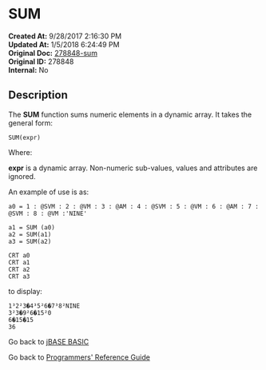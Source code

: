 # SUM

**Created At:** 9/28/2017 2:16:30 PM  
**Updated At:** 1/5/2018 6:24:49 PM  
**Original Doc:** [278848-sum](https://docs.jbase.com/36868-jbase-basic/278848-sum)  
**Original ID:** 278848  
**Internal:** No  

## Description

The **SUM** function sums numeric elements in a dynamic array. It takes the general form:

```
SUM(expr)
```

Where:

**expr** is a dynamic array. Non-numeric sub-values, values and attributes are ignored.

An example of use is as:

```
a0 = 1 : @SVM : 2 : @VM : 3 : @AM : 4 : @SVM : 5 : @VM : 6 : @AM : 7 : @SVM : 8 : @VM :'NINE'

a1 = SUM (a0)
a2 = SUM(a1)
a3 = SUM(a2)

CRT a0
CRT a1
CRT a2
CRT a3
```

to display:

```
1³2²3�4³5²6�7³8²NINE
3²3�9²6�15²0
6�15�15
36
```

Go back to [jBASE BASIC](./../README.md)

Go back to [Programmers' Reference Guide](./../../reference-guides/jbc/README.md)
